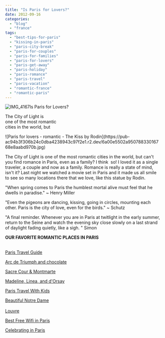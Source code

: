 ```yaml
---
title: "Is Paris for Lovers?"
date: 2012-09-16
categories: 
  - "blog"
  - "france"
tags: 
  - "best-tips-for-paris"
  - "kissing-in-paris"
  - "paris-city-break"
  - "paris-for-couples"
  - "paris-for-families"
  - "paris-for-lovers"
  - "paris-get-away"
  - "paris-holiday"
  - "paris-romance"
  - "paris-travel"
  - "paris-vacation"
  - "romantic-france"
  - "romantic-paris"
---
```


![IMG_4167](https://pub-ac94b3f306b24c0dba4238943c97f2e1.r2.dev/6a00e5502a95078833016768e8aa41970b.jpg)Is Paris for Lovers?

The City of Light is  
one of the most romantic  
cities in the world, but

<!--more--> ![Paris for lovers - romantic - The Kiss by Rodin](https://pub-ac94b3f306b24c0dba4238943c97f2e1.r2.dev/6a00e5502a95078833016768e8aabd970b.jpg)  
  
The City of Light is one of the most romantic cities in the world, but can't you find romance in Paris, even as a family? I think  so! I loved it as a single traveler, a couple and now as a family. Romance is really a state of mind, isn't it? Last night we watched a movie set in Paris and it made us all smile to see so many locations there that we love, like this statue by Rodin.  
  
"When spring comes to Paris the humblest mortal alive must feel that he dwells in paradise." ~ Henry Miller  
  
"Even the pigeons are dancing, kissing, going in circles, mounting each other. Paris is the city of love, even for the birds." ~ Schutz  
  
"A final reminder. Whenever you are in Paris at twitlight in the early summer, return to the Seine and watch the evening sky close slowly on a last strand of daylight fading quietly, like a sigh. " Simon  
  
  
**OUR FAVORITE ROMANTIC PLACES IN PARIS**  
  
[  
Paris Travel Guide](https://pub-ac94b3f306b24c0dba4238943c97f2e1.r2.dev/2011/04/paris-france-travel-guide-by-mozart.html "Paris travel guide")  
  
[Arc de Triumph and chocolate](https://pub-ac94b3f306b24c0dba4238943c97f2e1.r2.dev/2006/09/sun-arc-de-triu.html "arc de triumph")  
  
[Sacre Cour & Montmarte](https://pub-ac94b3f306b24c0dba4238943c97f2e1.r2.dev/2006/10/sacre-coeur-mon.html#more "sacre coeur & montmartre")  
  
[Madeline, Linea, and d'Orsay](https://pub-ac94b3f306b24c0dba4238943c97f2e1.r2.dev/2006/09/madeline-linea.html "madeline, linea, D'Orsay for kids Paris")  
  
[Paris Travel With Kids](https://pub-ac94b3f306b24c0dba4238943c97f2e1.r2.dev/2011/08/paris-travel-with-kids.html "Paris Travel with kids")  
  
  
[Beautiful Notre Dame](https://pub-ac94b3f306b24c0dba4238943c97f2e1.r2.dev/2011/07/family-travel-paris-notre-dame-photo.html "Beautiful Notre Dame photo")  
[  
Louvre](https://pub-ac94b3f306b24c0dba4238943c97f2e1.r2.dev/2011/03/-family-travel-paris-france-louvre-photo.html "Louvre in Paris")  
  
[Best Free Wifi in Paris](https://pub-ac94b3f306b24c0dba4238943c97f2e1.r2.dev/2010/10/free-wifi-travel-office-paris-digital-nomad-technomad-minimalist-workshift-mobile-work-on-the-road.html "best free wifi in Paris")  
  
[Celebrating in Paris](https://pub-ac94b3f306b24c0dba4238943c97f2e1.r2.dev/2010/10/celebrating-in-paris-eiffel-tower-family-travel-adventures-abroad-birthdays-weddings-and-anniversari.html "Celebrating in Paris best tips")
